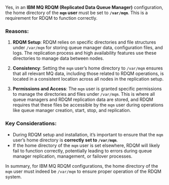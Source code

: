 Yes, in an **IBM MQ RDQM (Replicated Data Queue Manager)** configuration, the home directory of the **`mqm` user** must be set to **`/var/mqm`**. This is a requirement for RDQM to function correctly.

### Reasons:
1. **RDQM Setup**: RDQM relies on specific directories and file structures under `/var/mqm` for storing queue manager data, configuration files, and logs. The replication process and high availability features use these directories to manage data between nodes.
  
2. **Consistency**: Setting the `mqm` user’s home directory to `/var/mqm` ensures that all relevant MQ data, including those related to RDQM operations, is located in a consistent location across all nodes in the replication setup.

3. **Permissions and Access**: The `mqm` user is granted specific permissions to manage the directories and files under `/var/mqm`. This is where all queue managers and RDQM replication data are stored, and RDQM requires that these files be accessible by the `mqm` user during operations like queue manager creation, start, stop, and replication.

### Key Considerations:
- During RDQM setup and installation, it’s important to ensure that the `mqm` user’s home directory is **correctly set to `/var/mqm`**.
- If the home directory of the `mqm` user is set elsewhere, RDQM will likely fail to function correctly, potentially leading to errors during queue manager replication, management, or failover processes.

In summary, for IBM MQ RDQM configurations, the home directory of the `mqm` user must indeed be `/var/mqm` to ensure proper operation of the RDQM system.
